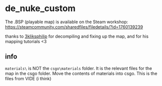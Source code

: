 # de_nuke_custom
The .BSP (playable map) is available on the Steam workshop:  
https://steamcommunity.com/sharedfiles/filedetails/?id=1760139239

thanks to [3kliksphilip](https://www.youtube.com/watch?v=jcqDySuBuAc) for decompiling and fixing up the map, and for his mapping tutorials <3

## info
`materials\` is NOT the `csgo\materials` folder. It is the relevant files for the map in the csgo folder. Move the contents of materials into csgo. This is the files from VIDE (i think)
